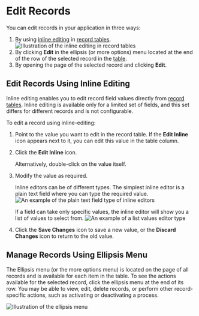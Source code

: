 # Edit Records

<!-- start_edit -->

You can edit records in your application in three ways:

1. By using <i class="fas fa-pencil-alt" aria-hidden="true"></i> [inline editing](index.md#doc-grids-actions-records-edit-inline) in [record tables](../../navigation/record-tables.md#doc-grids).
   ![Illustration of the inline editing in record tables](user/img/getting_started/records/inline_editing_example.png)
2. By clicking  <i class="fa fa-edit fa-lg" aria-hidden="true"></i> **Edit** in the ellipsis (or more options) menu located at the end of the row of the selected record in the [table](../../navigation/record-tables.md#doc-grids).
3. By opening the page of the selected record and clicking **Edit**.

## Edit Records Using Inline Editing

Inline editing enables you to edit record field values directly from [record tables](index.md#user-guide-ui-components-view-pages). Inline editing is available only for a limited set of fields, and this set differs for different records and is not configurable.

To edit a record using inline-editing:

1. Point to the value you want to edit in the record table. If the <i class="fas fa-pencil-alt" aria-hidden="true"></i> **Edit Inline** icon appears next to it, you can edit this value in the table column.
2. Click the <i class="fas fa-pencil-alt" aria-hidden="true"></i> **Edit Inline** icon.

   Alternatively, double-click on the value itself.
3. Modify the value as required.

   Inline editors can be of different types. The simplest inline editor is a plain text field where you can type the required value.
   ![An example of the plain text field type of inline editors](user/img/getting_started/records/grids/inline_editing_example.png)

   If a field can take only specific values, the inline editor will show you a list of values to select from.
   ![An example of a list values editor type](user/img/getting_started/records/grids/grids_inlineeditor2.png)
4. Click the <i class="fa fa-check fa-lg" aria-hidden="true"></i> **Save Changes** icon to save a new value, or the <i class="fa fa-ban fa-lg" aria-hidden="true"></i> **Discard Changes** icon to return to the old value.

## Manage Records Using Ellipsis Menu

The Ellipsis menu (or the more options menu) is located on the page of all records and is available for each item in the table. To see the actions available for the selected record, click the ellipsis menu at the end of its row. You may be able to view, edit, delete records, or perform other record-specific actions, such as activating or deactivating a process.

![Illustration of the ellipsis menu](user/img/getting_started/records/grids/grids_editrecord.png)
<!-- finish_edit -->
<!-- fa-bars = fa-navicon -->
<!-- Ic Tiles is used as Set As Default in saved views, and as tiles in display layout options -->
<!-- IcPencil refers to Rename in Commerce and Inline Editing in CRM -->
<!-- Check mark in the square. -->
<!-- SortDesc is also used as drop-down arrow -->
